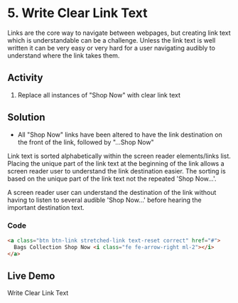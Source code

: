 # 5. Write Clear Link Text
Links are the core way to navigate between webpages, but creating link text which is understandable can be a challenge. Unless the link text is well written it can be very easy or very hard for a user navigating audibly to understand where the link takes them.

## Activity
1. Replace all instances of "Shop Now" with clear link text

## Solution
* All "Shop Now" links have been altered to have the link destination on the front of the link, followed by "...Shop Now"

Link text is sorted alphabetically within the screen reader elements/links list. Placing the unique part of the link text at the beginning of the link allows a screen reader user to understand the link destination easier. The sorting is based on the unique part of the link text not the repeated 'Shop Now...'.

A screen reader user can understand the destination of the link without having to listen to several audible 'Shop Now...' before hearing the important destination text.

### Code
```html
<a class="btn btn-link stretched-link text-reset correct" href="#">
  Bags Collection Shop Now <i class="fe fe-arrow-right ml-2"></i>
</a>
```

## Live Demo
Write Clear Link Text
